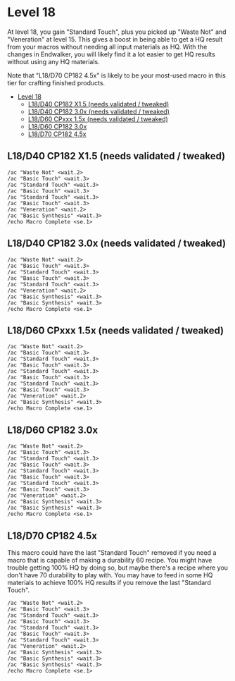 # Level 18

At level 18, you gain "Standard Touch", plus you picked up "Waste Not" and "Veneration" at level 15.  This gives a boost in being able to get a HQ result from your macros without needing all input materials as HQ.  With the changes in Endwalker, you will likely find it a lot easier to get HQ results without using any HQ materials.

Note that "L18/D70 CP182 4.5x" is likely to be your most-used macro in this tier for crafting finished products.

- [Level 18](#level-18)
  - [L18/D40 CP182 X1.5 (needs validated / tweaked)](#l18d40-cp182-x15-needs-validated--tweaked)
  - [L18/D40 CP182 3.0x  (needs validated / tweaked)](#l18d40-cp182-30x--needs-validated--tweaked)
  - [L18/D60 CPxxx 1.5x  (needs validated / tweaked)](#l18d60-cpxxx-15x--needs-validated--tweaked)
  - [L18/D60 CP182 3.0x](#l18d60-cp182-30x)
  - [L18/D70 CP182 4.5x](#l18d70-cp182-45x)

## L18/D40 CP182 X1.5 (needs validated / tweaked)

```
/ac "Waste Not" <wait.2>
/ac "Basic Touch" <wait.3>
/ac "Standard Touch" <wait.3>
/ac "Basic Touch" <wait.3>
/ac "Standard Touch" <wait.3>
/ac "Basic Touch" <wait.3>
/ac "Veneration" <wait.2>
/ac "Basic Synthesis" <wait.3>
/echo Macro Complete <se.1>
```

## L18/D40 CP182 3.0x  (needs validated / tweaked)

```
/ac "Waste Not" <wait.2>
/ac "Basic Touch" <wait.3>
/ac "Standard Touch" <wait.3>
/ac "Basic Touch" <wait.3>
/ac "Standard Touch" <wait.3>
/ac "Veneration" <wait.2>
/ac "Basic Synthesis" <wait.3>
/ac "Basic Synthesis" <wait.3>
/echo Macro Complete <se.1>
```

## L18/D60 CPxxx 1.5x  (needs validated / tweaked)

```
/ac "Waste Not" <wait.2>
/ac "Basic Touch" <wait.3>
/ac "Standard Touch" <wait.3>
/ac "Basic Touch" <wait.3>
/ac "Standard Touch" <wait.3>
/ac "Basic Touch" <wait.3>
/ac "Standard Touch" <wait.3>
/ac "Basic Touch" <wait.3>
/ac "Veneration" <wait.2>
/ac "Basic Synthesis" <wait.3>
/echo Macro Complete <se.1>
```

## L18/D60 CP182 3.0x

```
/ac "Waste Not" <wait.2>
/ac "Basic Touch" <wait.3>
/ac "Standard Touch" <wait.3>
/ac "Basic Touch" <wait.3>
/ac "Standard Touch" <wait.3>
/ac "Basic Touch" <wait.3>
/ac "Standard Touch" <wait.3>
/ac "Basic Touch" <wait.3>
/ac "Veneration" <wait.2>
/ac "Basic Synthesis" <wait.3>
/ac "Basic Synthesis" <wait.3>
/echo Macro Complete <se.1>
```

## L18/D70 CP182 4.5x

This macro could have the last "Standard Touch" removed if you need a macro that is capable of making a durability 60 recipe. You might have trouble getting 100% HQ by doing so, but maybe there's a recipe where you don't have 70 durability to play with.  You may have to feed in some HQ materials to achieve 100% HQ results if you remove the last "Standard Touch".

```
/ac "Waste Not" <wait.2>
/ac "Basic Touch" <wait.3>
/ac "Standard Touch" <wait.3>
/ac "Basic Touch" <wait.3>
/ac "Standard Touch" <wait.3>
/ac "Basic Touch" <wait.3>
/ac "Standard Touch" <wait.3>
/ac "Veneration" <wait.2>
/ac "Basic Synthesis" <wait.3>
/ac "Basic Synthesis" <wait.3>
/ac "Basic Synthesis" <wait.3>
/echo Macro Complete <se.1>
```
